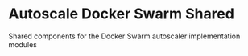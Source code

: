 # Autoscale Docker Swarm Shared
Shared components for the Docker Swarm autoscaler implementation modules
